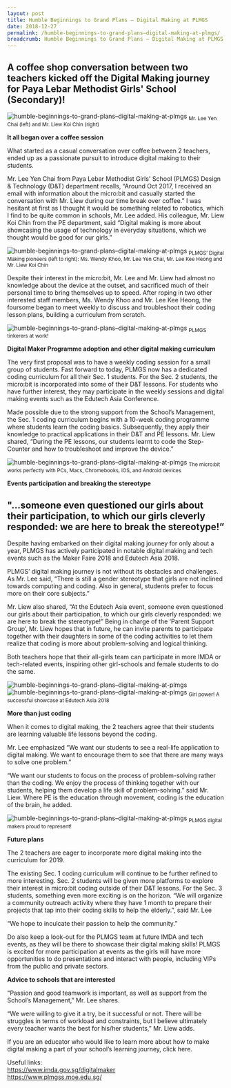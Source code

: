 ```yaml
---
layout: post
title: Humble Beginnings to Grand Plans – Digital Making at PLMGS
date: 2018-12-27
permalink: /humble-beginnings-to-grand-plans–digital-making-at-plmgs/
breadcrumb: Humble Beginnings to Grand Plans – Digital Making at PLMGS
---
```


## A coffee shop conversation between two teachers kicked off the Digital Making journey for Paya Lebar Methodist Girls' School (Secondary)!

![humble-beginnings-to-grand-plans–digital-making-at-plmgs](/images/stories/features/humble-beginnings-to-grand-plans–digital-making-at-plmgs/humble-beginnings-to-grand-plans–digital-making-at-plmgs1.jpg)
<sub>Mr. Lee Yen Chai (left) and Mr. Liew Koi Chin (right)</sub>

**It all began over a coffee session**

What started as a casual conversation over coffee between 2 teachers, ended up as a passionate pursuit to introduce digital making to their students.

Mr. Lee Yen Chai from Paya Lebar Methodist Girls' School (PLMGS) Design & Technology (D&T) department recalls, “Around Oct 2017, I received an email with information about the micro:bit and casually started the conversation with Mr. Liew during our time break over coffee.” I was hesitant at first as I thought it would be something related to robotics, which I find to be quite common in schools, Mr. Lee added. His colleague, Mr. Liew Koi Chin from the PE department, said “Digital making is more about showcasing the usage of technology in everyday situations, which we thought would be good for our girls.”

![humble-beginnings-to-grand-plans–digital-making-at-plmgs](/images/stories/features/humble-beginnings-to-grand-plans–digital-making-at-plmgs/humble-beginnings-to-grand-plans–digital-making-at-plmgs2.jpg)
<sub>PLMGS’ Digital Making pioneers (left to right): Ms. Wendy Khoo, Mr. Lee Yen Chai, Mr. Lee Kee Heong and Mr. Liew Koi Chin</sub>

Despite their interest in the micro:bit, Mr. Lee and Mr. Liew had almost no knowledge about the device at the outset, and sacrificed much of their personal time to bring themselves up to speed. After roping in two other interested staff members, Ms. Wendy Khoo and Mr. Lee Kee Heong, the foursome began to meet weekly to discuss and troubleshoot their coding lesson plans, building a curriculum from scratch.

![humble-beginnings-to-grand-plans–digital-making-at-plmgs](/images/stories/features/humble-beginnings-to-grand-plans–digital-making-at-plmgs/humble-beginnings-to-grand-plans–digital-making-at-plmgs3.JPG)
<sub>PLMGS tinkerers at work!</sub>

**Digital Maker Programme adoption and other digital making curriculum**


The very first proposal was to have a weekly coding session for a small group of students. Fast forward to today, PLMGS now has a dedicated coding curriculum for all their Sec. 1 students. For the Sec. 2 students, the micro:bit is incorporated into some of their D&T lessons. For students who have further interest, they may participate in the weekly sessions and digital making events such as the Edutech Asia Conference.

Made possible due to the strong support from the School’s Management, the Sec. 1 coding curriculum begins with a 10-week coding programme where students learn the coding basics. Subsequently, they apply their knowledge to practical applications in their D&T and PE lessons. Mr. Liew shared, “During the PE lessons, our students learnt to code the Step-Counter and how to troubleshoot and improve the device.”

![humble-beginnings-to-grand-plans–digital-making-at-plmgs](/images/stories/features/humble-beginnings-to-grand-plans–digital-making-at-plmgs/humble-beginnings-to-grand-plans–digital-making-at-plmgs4.JPG)
<sub>The micro:bit  works perfectly with PCs, Macs, Chromebooks, iOS, and Android devices</sub>

**Events participation and breaking the stereotype**

## "...someone even questioned our girls about their participation, to which our girls cleverly responded: we are here to break the stereotype!”
Despite having embarked on their digital making journey for only about a year, PLMGS has actively participated in notable digital making and tech events such as the Maker Faire 2018 and Edutech Asia 2018.

PLMGS’ digital making journey is not without its obstacles and challenges. As Mr. Lee said, “There is still a gender stereotype that girls are not inclined towards computing and coding. Also in general, students prefer to focus more on their core subjects.”

Mr. Liew also shared, “At the Edutech Asia event, someone even questioned our girls about their participation, to which our girls cleverly responded: we are here to break the stereotype!” Being in charge of the ‘Parent Support Group’, Mr. Liew hopes that in future, he can invite parents to participate together with their daughters in some of the coding activities to let them realize that coding is more about problem-solving and logical thinking.

Both teachers hope that their all-girls team can participate in more IMDA or tech-related events, inspiring other girl-schools and female students to do the same.

![humble-beginnings-to-grand-plans–digital-making-at-plmgs](/images/stories/features/humble-beginnings-to-grand-plans–digital-making-at-plmgs/humble-beginnings-to-grand-plans–digital-making-at-plmgs5.jpg)
![humble-beginnings-to-grand-plans–digital-making-at-plmgs](/images/stories/features/humble-beginnings-to-grand-plans–digital-making-at-plmgs/humble-beginnings-to-grand-plans–digital-making-at-plmgs6.jpg)
<sub>Girl power! A successful showcase at Edutech Asia 2018</sub>

**More than just coding**


When it comes to digital making, the 2 teachers agree that their students are learning valuable life lessons beyond the coding.

Mr. Lee emphasized “We want our students to see a real-life application to digital making. We want to encourage them to see that there are many ways to solve one problem.”

“We want our students to focus on the process of problem-solving rather than the coding. We enjoy the process of thinking together with our students, helping them develop a life skill of problem-solving.” said Mr. Liew. Where PE is the education through movement, coding is the education of the brain, he added.

![humble-beginnings-to-grand-plans–digital-making-at-plmgs](/images/stories/features/humble-beginnings-to-grand-plans–digital-making-at-plmgs/humble-beginnings-to-grand-plans–digital-making-at-plmgs7.jpg)
<sub>PLMGS digital makers proud to represent!</sub>

**Future plans**


The 2 teachers are eager to incorporate more digital making into the curriculum for 2019.

The existing Sec. 1 coding curriculum will continue to be further refined to more interesting. Sec. 2 students will be given more platforms to explore their interest in micro:bit coding outside of their D&T lessons. For the Sec. 3 students, something even more exciting is on the horizon. “We will organize a community outreach activity where they have 1 month to prepare their projects that tap into their coding skills to help the elderly.”, said Mr. Lee 

“We hope to inculcate their passion to help the community.”

Do also keep a look-out for the PLMGS team at future IMDA and tech events, as they will be there to showcase their digital making skills! PLMGS is excited for more participation at events as the girls will have more opportunities to do presentations and interact with people, including VIPs from the public and private sectors.

**Advice to schools that are interested**


“Passion and good teamwork is important, as well as support from the School’s 
Management,” Mr. Lee shares.

“We were willing to give it a try, be it successful or not. There will be struggles in terms of workload and constraints, but I believe ultimately every teacher wants the best for his/her students,” Mr. Liew adds.

If you are an educator who would like to learn more about how to make digital making a part of your school’s learning journey, click here.

Useful links:<br>
https://www.imda.gov.sg/digitalmaker<br>
https://www.plmgss.moe.edu.sg/


